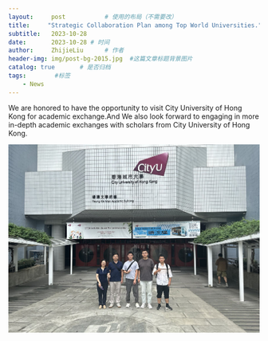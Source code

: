```yaml
---
layout:     post           # 使用的布局（不需要改）
title:     "Strategic Collaboration Plan among Top World Universities." # 标题
subtitle:   2023-10-28
date:       2023-10-28 # 时间
author:     ZhijieLiu      # 作者
header-img: img/post-bg-2015.jpg  #这篇文章标题背景图片
catalog: true       # 是否归档
tags:        #标签
    - News
---
```


<p>We are honored to have the opportunity to visit City University of Hong Kong for academic exchange.And We also look forward to engaging in more in-depth academic exchanges with scholars from City University of Hong Kong.
<p><img src="/img/city_university.jpg">